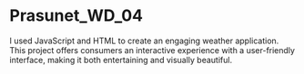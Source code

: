 # Prasunet_WD_04
I used JavaScript and HTML to create an engaging weather application. This project offers consumers an interactive experience with a user-friendly interface, making it both entertaining and visually beautiful.
